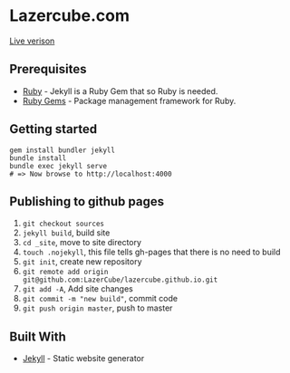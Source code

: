 # Lazercube.com

[Live verison](https://lazercube.com/)

## Prerequisites

- [Ruby](https://www.ruby-lang.org/en/downloads/) - Jekyll is a Ruby Gem that so Ruby is needed.
- [Ruby Gems](https://rubygems.org/pages/download) - Package management framework for Ruby.

## Getting started

```shell  
gem install bundler jekyll
bundle install
bundle exec jekyll serve
# => Now browse to http://localhost:4000  
```

## Publishing to github pages

1. `git checkout sources`
1. `jekyll build`, build site
1. `cd _site`, move to site directory
1. `touch .nojekyll`, this file tells gh-pages that there is no need to build
1. `git init`, create new repository
1. `git remote add origin git@github.com:LazerCube/lazercube.github.io.git`
1. `git add -A`, Add site changes
1. `git commit -m "new build"`, commit code
1. `git push origin master`, push to master

## Built With

- [Jekyll](https://jekyllrb.com/) - Static website generator